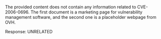 The provided content does not contain any information related to CVE-2006-0696. The first document is a marketing page for vulnerability management software, and the second one is a placeholder webpage from OVH.

Response: UNRELATED